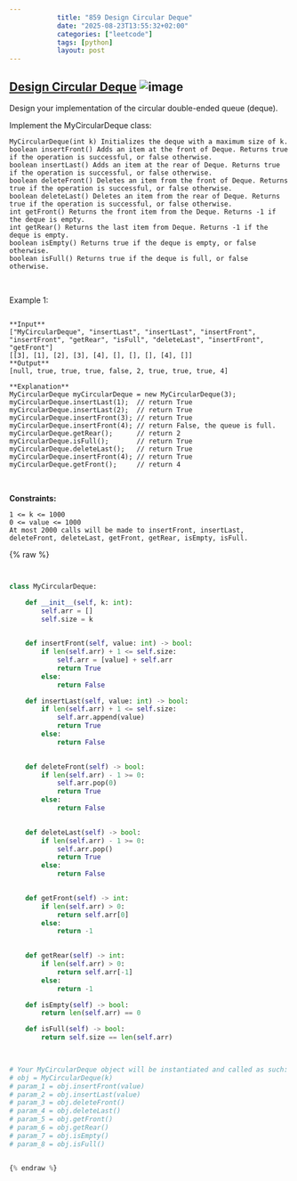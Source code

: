 ```yaml
---
            title: "859 Design Circular Deque"
            date: "2025-08-23T13:55:32+02:00"
            categories: ["leetcode"]
            tags: [python]
            layout: post
---
```

            
## [Design Circular Deque](https://leetcode.com/problems/design-circular-deque) ![image](https://img.shields.io/badge/Difficulty-Medium-orange)

Design your implementation of the circular double-ended queue (deque).

Implement the MyCircularDeque class:

	MyCircularDeque(int k) Initializes the deque with a maximum size of k.
	boolean insertFront() Adds an item at the front of Deque. Returns true if the operation is successful, or false otherwise.
	boolean insertLast() Adds an item at the rear of Deque. Returns true if the operation is successful, or false otherwise.
	boolean deleteFront() Deletes an item from the front of Deque. Returns true if the operation is successful, or false otherwise.
	boolean deleteLast() Deletes an item from the rear of Deque. Returns true if the operation is successful, or false otherwise.
	int getFront() Returns the front item from the Deque. Returns -1 if the deque is empty.
	int getRear() Returns the last item from Deque. Returns -1 if the deque is empty.
	boolean isEmpty() Returns true if the deque is empty, or false otherwise.
	boolean isFull() Returns true if the deque is full, or false otherwise.

 

Example 1:

```

**Input**
["MyCircularDeque", "insertLast", "insertLast", "insertFront", "insertFront", "getRear", "isFull", "deleteLast", "insertFront", "getFront"]
[[3], [1], [2], [3], [4], [], [], [], [4], []]
**Output**
[null, true, true, true, false, 2, true, true, true, 4]

**Explanation**
MyCircularDeque myCircularDeque = new MyCircularDeque(3);
myCircularDeque.insertLast(1);  // return True
myCircularDeque.insertLast(2);  // return True
myCircularDeque.insertFront(3); // return True
myCircularDeque.insertFront(4); // return False, the queue is full.
myCircularDeque.getRear();      // return 2
myCircularDeque.isFull();       // return True
myCircularDeque.deleteLast();   // return True
myCircularDeque.insertFront(4); // return True
myCircularDeque.getFront();     // return 4

```

 

**Constraints:**

	1 <= k <= 1000
	0 <= value <= 1000
	At most 2000 calls will be made to insertFront, insertLast, deleteFront, deleteLast, getFront, getRear, isEmpty, isFull.

{% raw %}


```python


class MyCircularDeque:

    def __init__(self, k: int):
        self.arr = []
        self.size = k
        

    def insertFront(self, value: int) -> bool:
        if len(self.arr) + 1 <= self.size:
            self.arr = [value] + self.arr
            return True
        else:
            return False

    def insertLast(self, value: int) -> bool:
        if len(self.arr) + 1 <= self.size:
            self.arr.append(value)
            return True
        else:
            return False
        

    def deleteFront(self) -> bool:
        if len(self.arr) - 1 >= 0:
            self.arr.pop(0)
            return True
        else:
            return False
        

    def deleteLast(self) -> bool:
        if len(self.arr) - 1 >= 0:
            self.arr.pop()
            return True
        else:
            return False
        

    def getFront(self) -> int:
        if len(self.arr) > 0:
            return self.arr[0]
        else:
            return -1
        

    def getRear(self) -> int:
        if len(self.arr) > 0:
            return self.arr[-1]
        else:
            return -1  

    def isEmpty(self) -> bool:
        return len(self.arr) == 0

    def isFull(self) -> bool:
        return self.size == len(self.arr)
        


# Your MyCircularDeque object will be instantiated and called as such:
# obj = MyCircularDeque(k)
# param_1 = obj.insertFront(value)
# param_2 = obj.insertLast(value)
# param_3 = obj.deleteFront()
# param_4 = obj.deleteLast()
# param_5 = obj.getFront()
# param_6 = obj.getRear()
# param_7 = obj.isEmpty()
# param_8 = obj.isFull()


{% endraw %}
```
